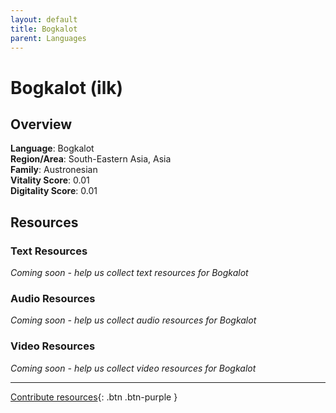 ```yaml
---
layout: default
title: Bogkalot
parent: Languages
---
```


# Bogkalot (ilk)

## Overview

**Language**: Bogkalot  
**Region/Area**: South-Eastern Asia, Asia  
**Family**: Austronesian  
**Vitality Score**: 0.01  
**Digitality Score**: 0.01  

## Resources

### Text Resources
*Coming soon - help us collect text resources for Bogkalot*

### Audio Resources
*Coming soon - help us collect audio resources for Bogkalot*

### Video Resources
*Coming soon - help us collect video resources for Bogkalot*

---

[Contribute resources](https://fairtrain.github.io/){: .btn .btn-purple }
